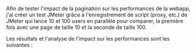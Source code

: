Afin de tester l'impact de la pagination sur les performances de la webapp, j'ai créer un test JMeter grâce à l'enregistrement de script (proxy, etc.) de JMeter qui lance 10 et 100 users en parallèle pour comparer, la première fois avec une page de taille 10 et la seconde de taille 100.

Les résultats et l'analyse de l'impact sur les performances sont les suivantes :


